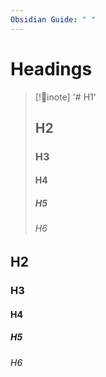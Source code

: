 ```yaml
---
Obsidian Guide: " "
---
```

# Headings
>[!inote]
>'# H1' 
>## H2 
>### H3 
>#### H4 
>##### H5 
>###### H6
## H2 
### H3 
#### H4 
##### H5 
###### H6


